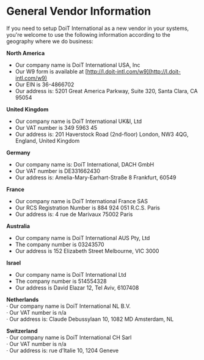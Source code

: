 # General Vendor Information

If you need to setup DoiT International as a new vendor in your systems, you're welcome to use the following information according to the geography where we do business:

**North America**

* Our company name is DoiT International USA, Inc
* Our W9 form is available at [http://l.doit-intl.com/w9](http://l.doit-intl.com/w9)
* Our EIN is 36-4866702
* Our address is: 5201 Great America Parkway, Suite 320, Santa Clara, CA 95054

**United Kingdom**

* Our company name is DoiT International UK&I, Ltd
* Our VAT number is 349 5963 45
* Our address is: 201 Haverstock Road \(2nd-floor\) London, NW3 4QG, England, United Kingdom

**Germany**

* Our company name is: DoiT International, DACH GmbH
* Our VAT number is DE331662430
* Our address is: Amelia-Mary-Earhart-Straße 8 Frankfurt, 60549

**France**

* Our company name is DoiT International France SAS
* Our RCS Registration Number is 884 924 051 R.C.S. Paris
* Our address is: 4 rue de Marivaux 75002 Paris

**Australia**

* Our company name is DoiT International AUS Pty, Ltd
* The company number is 03243570
* Our address is 152 Elizabeth Street Melbourne, VIC 3000

**Israel**

* Our company name is DoiT International Ltd
* The company number is 514554328
* Our address is David Elazar 12, Tel Aviv, 6107408

**Netherlands**  
·        Our company name is DoiT International NL B.V.  
·        Our VAT number is n/a  
·        Our address is: Claude Debussylaan 10, 1082 MD Amsterdam, NL

**Switzerland**  
·        Our company name is DoiT International CH Sarl  
·        Our VAT number is n/a  
·        Our address is: rue d’Italie 10, 1204 Geneve

